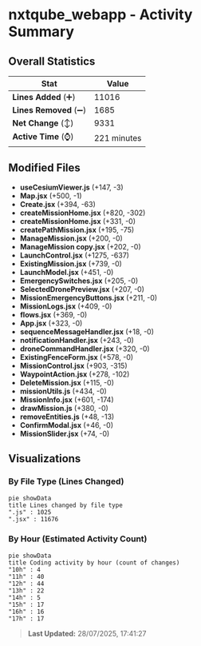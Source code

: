 # nxtqube_webapp - Activity Summary 

## Overall Statistics

| Stat                   | Value                                                             |
| ---------------------- | ----------------------------------------------------------------- |
| **Lines Added** (➕)   | 11016                                          |
| **Lines Removed** (➖) | 1685                                        |
| **Net Change** (↕)    | 9331                |
| **Active Time** (⌚)   | 221 minutes |


## Modified Files
- **useCesiumViewer.js** (+147, -3)
- **Map.jsx** (+500, -1)
- **Create.jsx** (+394, -63)
- **createMissionHome.jsx** (+820, -302)
- **createMissionHome.jsx** (+331, -0)
- **createPathMission.jsx** (+195, -75)
- **ManageMission.jsx** (+200, -0)
- **ManageMission copy.jsx** (+202, -0)
- **LaunchControl.jsx** (+1275, -637)
- **ExistingMission.jsx** (+739, -0)
- **LaunchModel.jsx** (+451, -0)
- **EmergencySwitches.jsx** (+205, -0)
- **SelectedDronePreview.jsx** (+207, -0)
- **MissionEmergencyButtons.jsx** (+211, -0)
- **MissionLogs.jsx** (+409, -0)
- **flows.jsx** (+369, -0)
- **App.jsx** (+323, -0)
- **sequenceMessageHandler.jsx** (+18, -0)
- **notificationHandler.jsx** (+243, -0)
- **droneCommandHandler.jsx** (+320, -0)
- **ExistingFenceForm.jsx** (+578, -0)
- **MissionControl.jsx** (+903, -315)
- **WaypointAction.jsx** (+278, -102)
- **DeleteMission.jsx** (+115, -0)
- **missionUtils.js** (+434, -0)
- **MissionInfo.jsx** (+601, -174)
- **drawMission.js** (+380, -0)
- **removeEntities.js** (+48, -13)
- **ConfirmModal.jsx** (+46, -0)
- **MissionSlider.jsx** (+74, -0)

## Visualizations

### By File Type (Lines Changed)

```mermaid
pie showData
title Lines changed by file type
".js" : 1025
".jsx" : 11676
```

### By Hour (Estimated Activity Count)

```mermaid
pie showData
title Coding activity by hour (count of changes)
"10h" : 4
"11h" : 40
"12h" : 44
"13h" : 22
"14h" : 5
"15h" : 17
"16h" : 16
"17h" : 17
```


> **Last Updated:** 28/07/2025, 17:41:27